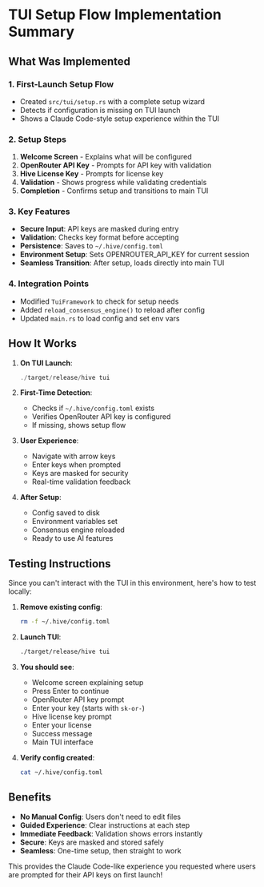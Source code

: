 # TUI Setup Flow Implementation Summary

## What Was Implemented

### 1. First-Launch Setup Flow
- Created `src/tui/setup.rs` with a complete setup wizard
- Detects if configuration is missing on TUI launch
- Shows a Claude Code-style setup experience within the TUI

### 2. Setup Steps
1. **Welcome Screen** - Explains what will be configured
2. **OpenRouter API Key** - Prompts for API key with validation
3. **Hive License Key** - Prompts for license key  
4. **Validation** - Shows progress while validating credentials
5. **Completion** - Confirms setup and transitions to main TUI

### 3. Key Features
- **Secure Input**: API keys are masked during entry
- **Validation**: Checks key format before accepting
- **Persistence**: Saves to `~/.hive/config.toml`
- **Environment Setup**: Sets OPENROUTER_API_KEY for current session
- **Seamless Transition**: After setup, loads directly into main TUI

### 4. Integration Points
- Modified `TuiFramework` to check for setup needs
- Added `reload_consensus_engine()` to reload after config
- Updated `main.rs` to load config and set env vars

## How It Works

1. **On TUI Launch**: 
   ```rust
   ./target/release/hive tui
   ```

2. **First-Time Detection**:
   - Checks if `~/.hive/config.toml` exists
   - Verifies OpenRouter API key is configured
   - If missing, shows setup flow

3. **User Experience**:
   - Navigate with arrow keys
   - Enter keys when prompted
   - Keys are masked for security
   - Real-time validation feedback

4. **After Setup**:
   - Config saved to disk
   - Environment variables set
   - Consensus engine reloaded
   - Ready to use AI features

## Testing Instructions

Since you can't interact with the TUI in this environment, here's how to test locally:

1. **Remove existing config**:
   ```bash
   rm -f ~/.hive/config.toml
   ```

2. **Launch TUI**:
   ```bash
   ./target/release/hive tui
   ```

3. **You should see**:
   - Welcome screen explaining setup
   - Press Enter to continue
   - OpenRouter API key prompt
   - Enter your key (starts with `sk-or-`)
   - Hive license key prompt
   - Enter your license
   - Success message
   - Main TUI interface

4. **Verify config created**:
   ```bash
   cat ~/.hive/config.toml
   ```

## Benefits

- **No Manual Config**: Users don't need to edit files
- **Guided Experience**: Clear instructions at each step
- **Immediate Feedback**: Validation shows errors instantly
- **Secure**: Keys are masked and stored safely
- **Seamless**: One-time setup, then straight to work

This provides the Claude Code-like experience you requested where users are prompted for their API keys on first launch!